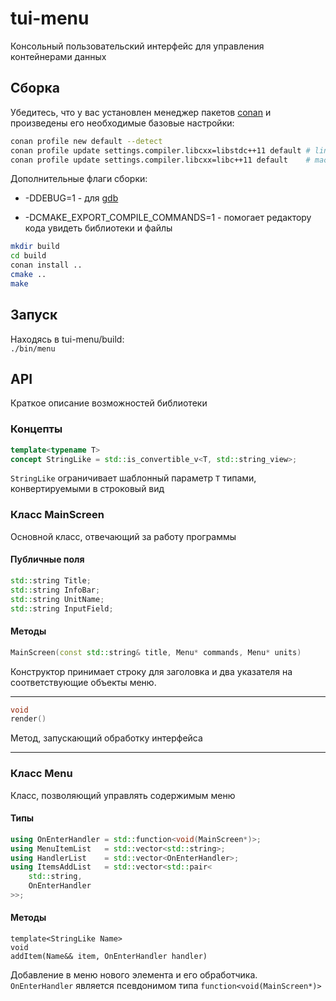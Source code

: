 # tui-menu

Консольный пользовательский интерфейс для управления контейнерами данных

## Сборка

Убедитесь, что у вас установлен менеджер пакетов [conan](https://conan.io)
и произведены его необходимые базовые настройки:

```sh
conan profile new default --detect
conan profile update settings.compiler.libcxx=libstdc++11 default # linux
conan profile update settings.compiler.libcxx=libc++11 default    # macos
```

Дополнительные флаги сборки:

 * -DDEBUG=1 - для [gdb](https://www.sourceware.org/gdb/)

 * -DCMAKE_EXPORT_COMPILE_COMMANDS=1 - помогает редактору кода увидеть
 библиотеки и файлы

```sh
mkdir build
cd build
conan install ..
cmake ..
make
```

## Запуск

Находясь в tui-menu/build:  
`./bin/menu`

## API

Краткое описание возможностей библиотеки

### Концепты

```cpp
template<typename T>
concept StringLike = std::is_convertible_v<T, std::string_view>;
```

`StringLike` ограничивает шаблонный параметр `T` типами,
конвертируемыми в строковый вид

### Класс MainScreen

Основной класс, отвечающий за работу программы

#### Публичные поля

```cpp
std::string Title;
std::string InfoBar;
std::string UnitName;
std::string InputField;
```

#### Методы

```cpp
MainScreen(const std::string& title, Menu* commands, Menu* units)
```

Конструктор принимает строку для заголовка и два указателя
на соответствующие объекты меню.

---

```cpp
void
render()
```

Метод, запускающий обработку интерфейса

---

### Класс Menu

Класс, позволяющий управлять содержимым меню

#### Типы

```cpp
using OnEnterHandler = std::function<void(MainScreen*)>;
using MenuItemList   = std::vector<std::string>;
using HandlerList    = std::vector<OnEnterHandler>;
using ItemsAddList   = std::vector<std::pair<
    std::string,
    OnEnterHandler
>>;
```

#### Методы

```
template<StringLike Name>
void
addItem(Name&& item, OnEnterHandler handler)
```

Добавление в меню нового элемента и его обработчика.  
`OnEnterHandler` является псевдонимом типа `function<void(MainScreen*)>`


